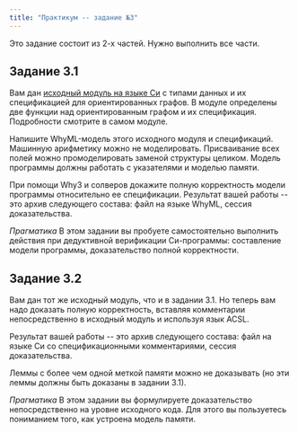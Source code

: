 ```yaml
---
title: "Практикум -- задание №3"
---
```


Это задание состоит из 2-х частей. Нужно выполнить все части.

## Задание 3.1

Вам дан [исходный модуль на языке Си](graph.c) с типами данных
и их спецификацией для ориентированных графов. В модуле
определены две функции над ориентированным графом и их
спецификация. Подробности смотрите в самом модуле.

Напишите WhyML-модель этого исходного модуля и спецификаций.
Машинную арифметику можно не моделировать. Присваивание всех
полей можно промоделировать заменой структуры целиком.
Модель программы должны работать с указателями и моделью памяти.

При помощи Why3 и солверов докажите полную корректность модели
программы относительно ее спецификации. Результат вашей работы
-- это архив следующего состава: файл на языке WhyML, сессия
доказательства.

_Прагматика_ В этом задании вы пробуете самостоятельно
выполнить действия при дедуктивной верификации Си-программы:
составление модели программы, доказательство полной корректности.

## Задание 3.2

Вам дан тот же исходный модуль, что и в задании 3.1. Но теперь
вам надо доказать полную корректность, вставляя комментарии
непосредственно в исходный модуль и используя язык ACSL.

Результат вашей работы -- это архив следующего состава:
файл на языке Си со спецификационными комментариями,
сессия доказательства.

Леммы с более чем одной меткой памяти можно не доказывать
(но эти леммы должны быть доказаны в задании 3.1).

_Прагматика_ В этом задании вы формулируете доказательство
непосредственно на уровне исходного кода. Для этого
вы пользуетесь пониманием того, как устроена модель памяти.

